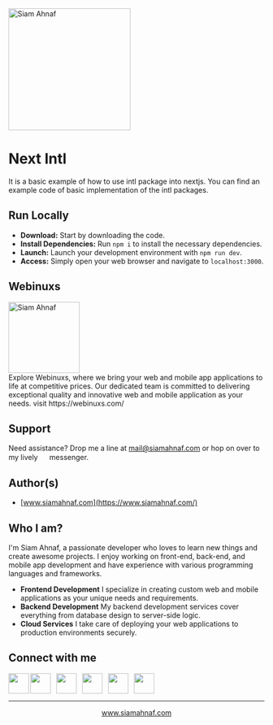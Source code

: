 <picture>
  <source media="(prefers-color-scheme: dark)" srcset="https://res.cloudinary.com/dub0dpenl/image/upload/v1731780157/Personal%20Logo/logo-white_e6fujz.png">
  <source media="(prefers-color-scheme: light)" srcset="https://res.cloudinary.com/dub0dpenl/image/upload/v1731780152/Personal%20Logo/logo-dark_qqwrqu.png">
  <img alt="Siam Ahnaf" src="https://res.cloudinary.com/dub0dpenl/image/upload/v1731780152/Personal%20Logo/logo-dark_qqwrqu.png" height="auto" width="240">
</picture>

# Next Intl
 It is a basic example of how to use intl package into nextjs. You can find an example code of basic implementation of the intl packages.

## Run Locally
- **Download:** Start by downloading the code.
- **Install Dependencies:** Run `npm i` to install the necessary dependencies.
- **Launch:** Launch your development environment with `npm run dev`.
- **Access:** Simply open your web browser and navigate to `localhost:3000`.

## Webinuxs
<picture>
  <source media="(prefers-color-scheme: dark)" srcset="https://res.cloudinary.com/dub0dpenl/image/upload/v1732166724/Webinuxs/WebinuxsLogo1_Recovered_v9ganh.png">
  <source media="(prefers-color-scheme: light)" srcset="https://res.cloudinary.com/dub0dpenl/image/upload/v1732166723/Webinuxs/WebinuxsLogo2_Recovered_ynnf90.png">
  <img alt="Siam Ahnaf" src="https://res.cloudinary.com/dub0dpenl/image/upload/v1732166723/Webinuxs/WebinuxsLogo2_Recovered_ynnf90.png" height="auto" width="140">
</picture> <br/>
Explore Webinuxs, where we bring your web and mobile app applications to life at competitive prices. Our dedicated team is committed to delivering exceptional quality and innovative web and mobile application as your needs. visit https://webinuxs.com/

## Support
Need assistance? Drop me a line at mail@siamahnaf.com or hop on over to my lively <a href="https://wa.me/message/UAXIYNES562EN1"><img src="https://lh3.googleusercontent.com/d/13j7AgG4Pp_eWgaRoV6XH49vDU7-5TbEm" width="15" height="15"></a> messenger.

## Author(s)
- [www.siamahnaf.com](https://www.siamahnaf.com/)

## Who I am?
I'm Siam Ahnaf, a passionate developer who loves to learn new things and create awesome projects. I enjoy working on front-end, back-end, and mobile app development and have experience with various programming languages and frameworks.

- **Frontend Development**
I specialize in creating custom web and mobile applications as your unique needs and requirements.
- **Backend Development**
My backend development services cover everything from database design to server-side logic.
- **Cloud Services**
I take care of deploying your web applications to production environments securely.

## Connect with me
<div style="display: flex; align-items: center; gap: 3px;">
<a href="https://wa.me/message/UAXIYNES562EN1"><img src="https://lh3.googleusercontent.com/d/13j7AgG4Pp_eWgaRoV6XH49vDU7-5TbEm" width="40" height="40"></a>
<a href="https://www.linkedin.com/in/siamahnaf/" style="margin-right: 8px"><img src="https://lh3.googleusercontent.com/d/1hqME_Okrps0P1tKi18Rl66W7oa334daw" width="40" height="40"></a>
<a href="https://twitter.com/siamahnaf198" style="margin-right: 8px"><img src="https://lh3.googleusercontent.com/d/1gCRI58aHh_TXF7uGOMu9F-E2eN4x6AyS" width="40" height="40"></a>
<a href="https://www.facebook.com/siamahnaf198/" style="margin-right: 8px"><img src="https://lh3.googleusercontent.com/d/1gttW7FCHrt2fNCaVQXEYC_wUCYbOYpTJ" width="40" height="40"></a>
<a href="https://t.me/siamahnaf198" style="margin-right: 8px"><img src="https://lh3.googleusercontent.com/d/1v8rpDVzSc4GmXS8axq5y3fR1i-OnRRaY" width="40" height="40"></a>
<a href="https://www.npmjs.com/~siamahnaf" style="margin-right: 8px"><img src="https://lh3.googleusercontent.com/d/1t6V2ZlSUyDhwgSaJ5CCj_wDxkQIYQKjR" width="40" height="40"></a>
</div>


------------

<p align="center" color="red"><a href="https://www.siamahnaf.com/">www.siamahnaf.com</a></p>
